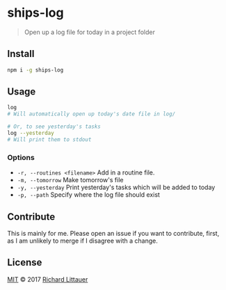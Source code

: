 # ships-log

> Open up a log file for today in a project folder

## Install

```sh
npm i -g ships-log
```

## Usage

```sh
log
# Will automatically open up today's date file in log/

# Or, to see yesterday's tasks
log --yesterday
# Will print them to stdout
```

### Options

- `-r, --routines <filename>` Add in a routine file.
- `-m, --tomorrow` Make tomorrow's file
- `-y, --yesterday` Print yesterday's tasks which will be added to today
- `-p, --path` Specify where the log file should exist

## Contribute

This is mainly for me. Please open an issue if you want to contribute, first, as I am unlikely to merge if I disagree with a change.

## License

[MIT](LICENSE) © 2017 [Richard Littauer](https://burntfen.com)
